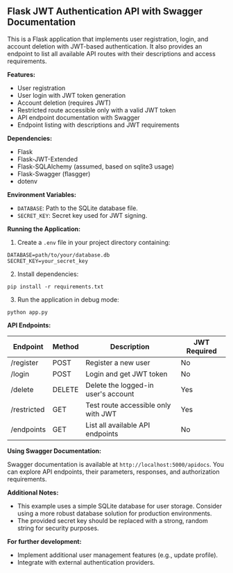 ## Flask JWT Authentication API with Swagger Documentation

This is a Flask application that implements user registration, login, and account deletion with JWT-based authentication. It also provides an endpoint to list all available API routes with their descriptions and access requirements.

**Features:**

* User registration
* User login with JWT token generation
* Account deletion (requires JWT)
* Restricted route accessible only with a valid JWT token
* API endpoint documentation with Swagger
* Endpoint listing with descriptions and JWT requirements

**Dependencies:**

* Flask
* Flask-JWT-Extended
* Flask-SQLAlchemy (assumed, based on sqlite3 usage)
* Flask-Swagger (flasgger)
* dotenv

**Environment Variables:**

* `DATABASE`: Path to the SQLite database file.
* `SECRET_KEY`: Secret key used for JWT signing. 

**Running the Application:**

1. Create a `.env` file in your project directory containing:

```
DATABASE=path/to/your/database.db
SECRET_KEY=your_secret_key
```

2. Install dependencies:

```
pip install -r requirements.txt
```

3. Run the application in debug mode:

```
python app.py
```

**API Endpoints:**

| Endpoint | Method | Description | JWT Required |
|---|---|---|---|
| /register | POST | Register a new user | No |
| /login | POST | Login and get JWT token | No |
| /delete | DELETE | Delete the logged-in user's account | Yes |
| /restricted | GET | Test route accessible only with JWT | Yes |
| /endpoints | GET | List all available API endpoints | No |

**Using Swagger Documentation:**

Swagger documentation is available at `http://localhost:5000/apidocs`. You can explore API endpoints, their parameters, responses, and authorization requirements.

**Additional Notes:**

* This example uses a simple SQLite database for user storage. Consider using a more robust database solution for production environments.
* The provided secret key should be replaced with a strong, random string for security purposes.

**For further development:**

* Implement additional user management features (e.g., update profile).
* Integrate with external authentication providers.
